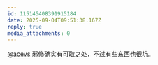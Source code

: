 ```yaml
---
id: 115145408391915184
date: 2025-09-04T09:51:38.167Z
reply: true
media_attachments: 0
---
```


[@acevs](https://mastodon.social/@acevs) 邪修确实有可取之处，不过有些东西也很坑。


